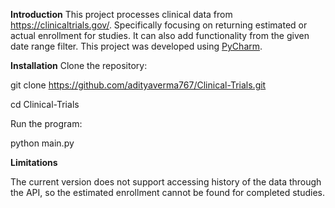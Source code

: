 **Introduction**
This project processes clinical data from https://clinicaltrials.gov/. Specifically focusing on returning estimated or actual enrollment for studies. It can also add functionality from the given date range filter. This project was developed using [PyCharm](https://www.jetbrains.com/pycharm/).

**Installation**
Clone the repository: 

  git clone https://github.com/adityaverma767/Clinical-Trials.git
  
  cd Clinical-Trials

Run the program:

  python main.py

**Limitations**

The current version does not support accessing history of the data through the API, so the estimated enrollment cannot be found for completed studies.



